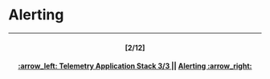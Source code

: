 # Alerting

---
<h4 align="center">[2/12]</h4>
<h4 align="center"> <a href="/readme/4.md"> :arrow_left: Telemetry Application Stack 3/3 </a> || <a href="/readme/6.md"> Alerting :arrow_right: </a> </h4>
